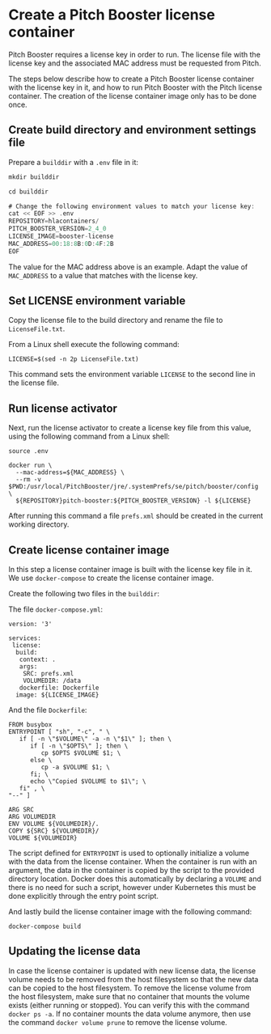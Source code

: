 # Create a Pitch Booster license container

Pitch Booster requires a license key in order to run. The license file with the license key and the associated MAC address must be requested from Pitch.

The steps below describe how to create a Pitch Booster license container with the license key in it, and how to run Pitch Booster with the Pitch license container. The creation of the license container image only has to be done once.

## Create build directory and environment settings file

Prepare a `builddir` with a `.env` file in it:

````Ada
mkdir builddir

cd builddir

# Change the following environment values to match your license key:
cat << EOF >> .env
REPOSITORY=hlacontainers/
PITCH_BOOSTER_VERSION=2_4_0
LICENSE_IMAGE=booster-license
MAC_ADDRESS=00:18:8B:0D:4F:2B
EOF
````

The value for the MAC address above is an example. Adapt the value of `MAC_ADDRESS` to a value that matches with the license key.

## Set LICENSE environment variable

Copy the license file to the build directory and rename the file to `LicenseFile.txt`.

From a Linux shell execute the following command:

```
LICENSE=$(sed -n 2p LicenseFile.txt)
```

This command sets the environment variable `LICENSE` to the second line in the license file.

## Run license activator

Next, run the license activator to create a license key file from this value, using the following command from a Linux shell:

```
source .env

docker run \
  --mac-address=${MAC_ADDRESS} \
  --rm -v $PWD:/usr/local/PitchBooster/jre/.systemPrefs/se/pitch/booster/config \
  ${REPOSITORY}pitch-booster:${PITCH_BOOSTER_VERSION} -l ${LICENSE}
```

After running this command a file `prefs.xml` should be created in the current working directory.

## Create license container image

In this step a license container image is built with the license key file in it. We use `docker-compose` to create the license container image.

Create the following two files in the `builddir`:

The file `docker-compose.yml`:

```
version: '3'

services:
 license:
  build:
   context: .
   args:
    SRC: prefs.xml
    VOLUMEDIR: /data
   dockerfile: Dockerfile
  image: ${LICENSE_IMAGE}
```

And the file `Dockerfile`:

```
FROM busybox
ENTRYPOINT [ "sh", "-c", " \
   if [ -n \"$VOLUME\" -a -n \"$1\" ]; then \
      if [ -n \"$OPTS\" ]; then \
         cp $OPTS $VOLUME $1; \
      else \
         cp -a $VOLUME $1; \
      fi; \
      echo \"Copied $VOLUME to $1\"; \
   fi" , \
"--" ]

ARG SRC
ARG VOLUMEDIR
ENV VOLUME ${VOLUMEDIR}/.
COPY ${SRC} ${VOLUMEDIR}/
VOLUME ${VOLUMEDIR}
```

The script defined for `ENTRYPOINT` is used to optionally initialize a volume with the data from the license container. When the container is run with an argument, the data in the container is copied by the script to the provided directory location. Docker does this automatically by declaring a `VOLUME` and there is no need for such a script, however under Kubernetes this must be done explicitly through the entry point script.

And lastly build the license container image with the following command:

````
docker-compose build
````

## Updating the license data

In case the license container is updated with new license data, the license volume needs to be removed from the host filesystem so that the new data can be copied to the host filesystem. To remove the license volume from the host filesystem, make sure that no container that mounts the volume exists (either running or stopped). You can verify this with the command `docker ps -a`. If no container mounts the data volume anymore, then use the command `docker volume prune` to remove the license volume.

